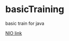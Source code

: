 # basicTraining
basic train for java

[NIO link](https://github.com/Snailclimb/JavaGuide/blob/main/docs/java/io/nio-basis.md)

